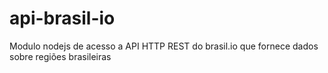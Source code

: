 # api-brasil-io
Modulo nodejs de acesso a API HTTP REST do brasil.io que fornece dados sobre regiões brasileiras
